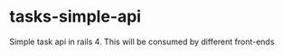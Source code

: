 tasks-simple-api
================

Simple task api in rails 4. This will be consumed by different front-ends
